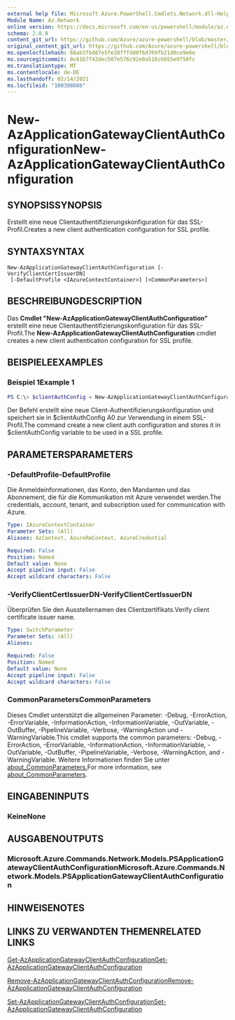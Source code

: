 ```yaml
---
external help file: Microsoft.Azure.PowerShell.Cmdlets.Network.dll-Help.xml
Module Name: Az.Network
online version: https://docs.microsoft.com/en-us/powershell/module/az.network/new-azapplicationgatewayclientauthconfiguration
schema: 2.0.0
content_git_url: https://github.com/Azure/azure-powershell/blob/master/src/Network/Network/help/New-AzApplicationGatewayClientAuthConfiguration.md
original_content_git_url: https://github.com/Azure/azure-powershell/blob/master/src/Network/Network/help/New-AzApplicationGatewayClientAuthConfiguration.md
ms.openlocfilehash: 68ab3fbd87e5fe28fffdd0f6d769fb21d0ce9e6e
ms.sourcegitcommit: 0c61b7f42dec507e576c92e0a516c6655e9f50fc
ms.translationtype: MT
ms.contentlocale: de-DE
ms.lasthandoff: 02/14/2021
ms.locfileid: "100398086"
---
```

# <span data-ttu-id="8739a-101">New-AzApplicationGatewayClientAuthConfiguration</span><span class="sxs-lookup"><span data-stu-id="8739a-101">New-AzApplicationGatewayClientAuthConfiguration</span></span>

## <span data-ttu-id="8739a-102">SYNOPSIS</span><span class="sxs-lookup"><span data-stu-id="8739a-102">SYNOPSIS</span></span>
<span data-ttu-id="8739a-103">Erstellt eine neue Clientauthentifizierungskonfiguration für das SSL-Profil.</span><span class="sxs-lookup"><span data-stu-id="8739a-103">Creates a new client authentication configuration for SSL profile.</span></span>

## <span data-ttu-id="8739a-104">SYNTAX</span><span class="sxs-lookup"><span data-stu-id="8739a-104">SYNTAX</span></span>

```
New-AzApplicationGatewayClientAuthConfiguration [-VerifyClientCertIssuerDN]
 [-DefaultProfile <IAzureContextContainer>] [<CommonParameters>]
```

## <span data-ttu-id="8739a-105">BESCHREIBUNG</span><span class="sxs-lookup"><span data-stu-id="8739a-105">DESCRIPTION</span></span>
<span data-ttu-id="8739a-106">Das **Cmdlet "New-AzApplicationGatewayClientAuthConfiguration"** erstellt eine neue Clientauthentifizierungskonfiguration für das SSL-Profil.</span><span class="sxs-lookup"><span data-stu-id="8739a-106">The **New-AzApplicationGatewayClientAuthConfiguration** cmdlet creates a new client authentication configuration for SSL profile.</span></span>

## <span data-ttu-id="8739a-107">BEISPIELE</span><span class="sxs-lookup"><span data-stu-id="8739a-107">EXAMPLES</span></span>

### <span data-ttu-id="8739a-108">Beispiel 1</span><span class="sxs-lookup"><span data-stu-id="8739a-108">Example 1</span></span>
```powershell
PS C:\> $clientAuthConfig = New-AzApplicationGatewayClientAuthConfiguration -VerifyClientCertIssuerDN
```

<span data-ttu-id="8739a-109">Der Befehl erstellt eine neue Client-Authentifizierungskonfiguration und speichert sie in $clientAuthConfig A0 zur Verwendung in einem SSL-Profil.</span><span class="sxs-lookup"><span data-stu-id="8739a-109">The command create a new client auth configuration and stores it in $clientAuthConfig variable to be used in a SSL profile.</span></span> 

## <span data-ttu-id="8739a-110">PARAMETERS</span><span class="sxs-lookup"><span data-stu-id="8739a-110">PARAMETERS</span></span>

### <span data-ttu-id="8739a-111">-DefaultProfile</span><span class="sxs-lookup"><span data-stu-id="8739a-111">-DefaultProfile</span></span>
<span data-ttu-id="8739a-112">Die Anmeldeinformationen, das Konto, den Mandanten und das Abonnement, die für die Kommunikation mit Azure verwendet werden.</span><span class="sxs-lookup"><span data-stu-id="8739a-112">The credentials, account, tenant, and subscription used for communication with Azure.</span></span>

```yaml
Type: IAzureContextContainer
Parameter Sets: (All)
Aliases: AzContext, AzureRmContext, AzureCredential

Required: False
Position: Named
Default value: None
Accept pipeline input: False
Accept wildcard characters: False
```

### <span data-ttu-id="8739a-113">-VerifyClientCertIssuerDN</span><span class="sxs-lookup"><span data-stu-id="8739a-113">-VerifyClientCertIssuerDN</span></span>
<span data-ttu-id="8739a-114">Überprüfen Sie den Ausstellernamen des Clientzertifikats.</span><span class="sxs-lookup"><span data-stu-id="8739a-114">Verify client certificate issuer name.</span></span>

```yaml
Type: SwitchParameter
Parameter Sets: (All)
Aliases:

Required: False
Position: Named
Default value: None
Accept pipeline input: False
Accept wildcard characters: False
```

### <span data-ttu-id="8739a-115">CommonParameters</span><span class="sxs-lookup"><span data-stu-id="8739a-115">CommonParameters</span></span>
<span data-ttu-id="8739a-116">Dieses Cmdlet unterstützt die allgemeinen Parameter: -Debug, -ErrorAction, -ErrorVariable, -InformationAction, -InformationVariable, -OutVariable, -OutBuffer, -PipelineVariable, -Verbose, -WarningAction und -WarningVariable.</span><span class="sxs-lookup"><span data-stu-id="8739a-116">This cmdlet supports the common parameters: -Debug, -ErrorAction, -ErrorVariable, -InformationAction, -InformationVariable, -OutVariable, -OutBuffer, -PipelineVariable, -Verbose, -WarningAction, and -WarningVariable.</span></span> <span data-ttu-id="8739a-117">Weitere Informationen finden Sie unter [about_CommonParameters.](http://go.microsoft.com/fwlink/?LinkID=113216)</span><span class="sxs-lookup"><span data-stu-id="8739a-117">For more information, see [about_CommonParameters](http://go.microsoft.com/fwlink/?LinkID=113216).</span></span>

## <span data-ttu-id="8739a-118">EINGABEN</span><span class="sxs-lookup"><span data-stu-id="8739a-118">INPUTS</span></span>

### <span data-ttu-id="8739a-119">Keine</span><span class="sxs-lookup"><span data-stu-id="8739a-119">None</span></span>

## <span data-ttu-id="8739a-120">AUSGABEN</span><span class="sxs-lookup"><span data-stu-id="8739a-120">OUTPUTS</span></span>

### <span data-ttu-id="8739a-121">Microsoft.Azure.Commands.Network.Models.PSApplicationGatewayClientAuthConfiguration</span><span class="sxs-lookup"><span data-stu-id="8739a-121">Microsoft.Azure.Commands.Network.Models.PSApplicationGatewayClientAuthConfiguration</span></span>

## <span data-ttu-id="8739a-122">HINWEISE</span><span class="sxs-lookup"><span data-stu-id="8739a-122">NOTES</span></span>

## <span data-ttu-id="8739a-123">LINKS ZU VERWANDTEN THEMEN</span><span class="sxs-lookup"><span data-stu-id="8739a-123">RELATED LINKS</span></span>


[<span data-ttu-id="8739a-124">Get-AzApplicationGatewayClientAuthConfiguration</span><span class="sxs-lookup"><span data-stu-id="8739a-124">Get-AzApplicationGatewayClientAuthConfiguration</span></span>](./Get-AzApplicationGatewayClientAuthConfiguration.md)

[<span data-ttu-id="8739a-125">Remove-AzApplicationGatewayClientAuthConfiguration</span><span class="sxs-lookup"><span data-stu-id="8739a-125">Remove-AzApplicationGatewayClientAuthConfiguration</span></span>](./Remove-AzApplicationGatewayClientAuthConfiguration.md)

[<span data-ttu-id="8739a-126">Set-AzApplicationGatewayClientAuthConfiguration</span><span class="sxs-lookup"><span data-stu-id="8739a-126">Set-AzApplicationGatewayClientAuthConfiguration</span></span>](./Set-AzApplicationGatewayClientAuthConfiguration.md)
